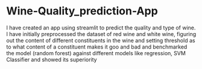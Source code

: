 # Wine-Quality_prediction-App
I have created an app using streamlit to predict the quality and type of wine. I have initially preprocessed the dataset of red wine and white wine, figuring out the content of different constituents in the wine and setting threshold as to what content of a constituent makes it goo and bad and benchmarked the model (random forest) against different models like regression, SVM Classifier and showed its superiority
